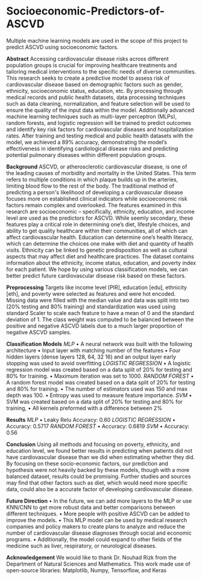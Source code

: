 # Socioeconomic-Predictors-of-ASCVD
Multiple machine learning models are used in the scope of this project to predict ASCVD using socioeconomic factors.

**Abstract**
Accessing cardiovascular disease risks across different population
groups is crucial for improving healthcare treatments and tailoring
medical interventions to the specific needs of diverse communities.
This research seeks to create a predictive model to assess risk of
cardiovascular disease based on demographic factors such as gender,
ethnicity, socioeconomic status, education, etc. By processing through
medical records and public health datasets, data processing techniques
such as data cleaning, normalization, and feature selection will be used
to ensure the quality of the input data within the model. Additionally
advanced machine learning techniques such as multi-layer perceptron
(MLPs), random forests, and logistic regression will be trained to
predict outcomes and identify key risk factors for cardiovascular
diseases and hospitalization rates. After training and testing medical
and public health datasets with the model, we achieved a 89%
accuracy, demonstrating the model’s effectiveness in identifying
cardiological disease risks and predicting potential pulmonary diseases
within different population groups.

**Background**
ASCVD, or atherosclerotic cardiovascular disease, is one of the
leading causes of morbidity and mortality in the United States. This
term refers to multiple conditions in which plaque builds up in the
arteries, limiting blood flow to the rest of the body. The traditional
method of predicting a person's likelihood of developing a
cardiovascular disease focuses more on established clinical indicators
while socioeconomic risk factors remain complex and overlooked. The
features examined in this research are socioeconomic – specifically,
ethnicity, education, and income level are used as the predictors for
ASCVD. While seemly secondary, these features play a critical role in
determining one’s diet, lifestyle choices, and ability to get quality
healthcare within their communities, all of which can affect
cardiovascular health. Education can determine one’s health literacy,
which can determine the choices one make with diet and quantity of
health visits. Ethnicity can be linked to genetic predisposition as well
as cultural aspects that may affect diet and healthcare practices. The
dataset contains information about the ethnicity, income status,
education, and poverty index for each patient. We hope by using
various classification models, we can better predict future
cardiovascular disease risk based on these factors.

**Preprocessing**
Targets like income level [PIR], education [edu], ethnicity [eth], and poverty
were selected as features and were hot encoded. Missing data were filled
with the median value and data was split into two (20% testing and 80%
training) and standardization was used using standard Scaler to scale each
feature to have a mean of 0 and the standard deviation of 1. The class weight
was computed to be balanced between the positive and negative ASCVD
labels due to a much larger proportion of negative ASCVD samples.

**Classification Models**
_MLP_
• A neural network was built with the following architecture
• Input layer with matching number of the features
• Four hidden layers (dense layers 128, 64, 32 16) and an output layer early
stopping was used to avoid overfitting
_LOGISTIC REGRESSION_
• A logistic regression model was created based on a data split of 20% for
testing and 80% for training.
• Maximum iteration was set to 1000.
_RANDOM FOREST_
• A random forest model was created based on a data split of 20% for
testing and 80% for training.
• The number of estimators used was 150 and max depth was 100.
• Entropy was used to measure feature importance.
_SVM_
• SVM was created based on a data split of 20% for testing and 80% for
training,
• All kernels preformed with a difference between 2%

**Results**
_MLP_
• Leaky Relu Accuracy: 0.60
_LOGISTIC REGRESSION_
• Accuracy: 0.5717
_RANDOM FOREST_
• Accuracy: 0.6819
_SVM_
• Accuracy: 0.56

**Conclusion**
Using all methods and focusing on poverty, ethnicity, and education level,
we found better results in predicting when patients did not have
cardiovascular disease than we did when estimating whether they did. By
focusing on these socio-economic factors, our prediction and hypothesis were
not heavily backed by these models, though with a more balanced dataset,
results could be promising. Further studies and sources may find that other
factors such as diet, which would need more specific data, could also be a
accurate factor of developing cardiovascular disease.

**Future Direction**
• In the future, we can add more layers to the MLP or use KNN/CNN to get
more robust data and better comparisons between different techniques.
• More people with positive ASCVD can be added to improve the models.
• This MLP model can be used by medical research companies and policy
makers to create plans to analyze and reduce the number of cardiovascular
disease diagnoses through social and economic programs.
• Additionally, the model could expand to other fields of the medicine such as
liver, respiratory, or neurological diseases.

**Acknowledgement**
We would like to thank Dr. Nouhad Rizk from the Department of Natural
Sciences and Mathematics. This work made use of open-source libraries:
Matplotlib, Numpy, Tensorflow, and Keras
